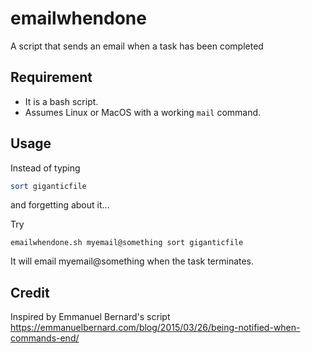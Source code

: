# emailwhendone
A script that sends an email when a task has been completed

## Requirement

- It is a bash script. 
-  Assumes Linux or MacOS with a working ``mail`` command.

## Usage

Instead of typing

```bash
sort giganticfile
```

and forgetting about it...

Try

```
emailwhendone.sh myemail@something sort giganticfile
````

It will email myemail@something when the task terminates.

## Credit

Inspired by Emmanuel Bernard's script 
https://emmanuelbernard.com/blog/2015/03/26/being-notified-when-commands-end/
